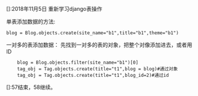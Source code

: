 []:2018年11月5日
重新学习django表操作

单表添加数据的方法:
```
blog = Blog.objects.create(site_name="b1",title="b1",theme="b1")
```

一对多的表添加数据：
先找到一对多的表的对象，把整个对像添加进去，或者用ID
```
    blog = Blog.objects.filter(site_name="b1")[0]
    tag_obj = Tag.objects.create(title="t1",blog = blog)#通过对象
    tag_obj = Tag.objects.create(title="t1",blog_id=2)#通过id
```

[]:57结束，58继续。